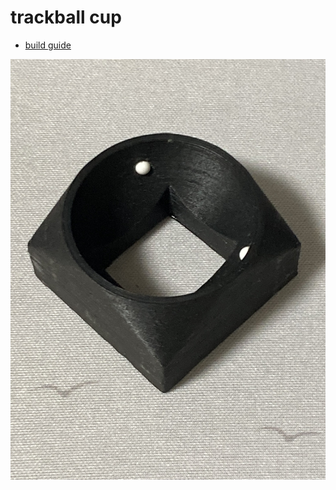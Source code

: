 # trackball cup
- [build guide](https://github.com/bbrfkr/dynamis-keyboard/blob/master/trackball-cup/BUILD.md)

![trackball-cup](https://github.com/bbrfkr/dynamis-keyboard/blob/images/images/trackball-cup.jpg?raw=true)
